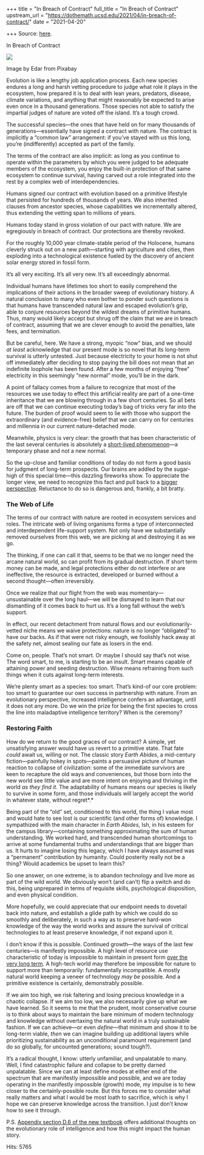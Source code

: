 +++
title = "In Breach of Contract"
full_title = "In Breach of Contract"
upstream_url = "https://dothemath.ucsd.edu/2021/04/in-breach-of-contract/"
date = "2021-04-20"

+++
Source: [here](https://dothemath.ucsd.edu/2021/04/in-breach-of-contract/).

In Breach of Contract

[![](https://dothemath.ucsd.edu/wp-content/uploads/2021/04/contract-300x225.jpg)](https://dothemath.ucsd.edu/wp-content/uploads/2021/04/contract.jpg)

Image by Edar from Pixabay

Evolution is like a lengthy job application process. Each new species endures a long and harsh vetting procedure to judge what role it plays in the ecosystem, how prepared it is to deal with lean years, predators, disease, climate variations, and anything that might reasonably be expected to arise even once in a thousand generations. Those species not able to satisfy the impartial judges of nature are voted off the island. It’s a tough crowd.

The successful species—the ones that have held on for many thousands of generations—essentially have signed a contract with nature. The contract is implicitly a “common law” arrangement: if you’ve stayed with us this long, you’re (indifferently) accepted as part of the family.

The terms of the contract are also implicit: as long as you continue to operate within the parameters by which you were judged to be adequate members of the ecosystem, you enjoy the built-in protection of that same ecosystem to continue survival, having carved out a role integrated into the rest by a complex web of interdependencies.

Humans signed our contract with evolution based on a primitive lifestyle that persisted for hundreds of thousands of years. We also inherited clauses from ancestor species, whose capabilities we incrementally altered, thus extending the vetting span to millions of years.

Humans today stand in gross violation of our pact with nature. We are egregiously in breach of contract. Our protections are thereby revoked.

For the roughly 10,000 year climate-stable period of the Holocene, humans cleverly struck out on a new path—starting with agriculture and cities, then exploding into a technological existence fueled by the discovery of ancient solar energy stored in fossil form.

It’s all very exciting. It’s all very new. It’s all exceedingly abnormal.

Individual humans have lifetimes too short to easily comprehend the implications of their actions in the broader sweep of evolutionary history. A natural conclusion to many who even bother to ponder such questions is that humans have transcended natural law and escaped evolution’s grip, able to conjure resources beyond the wildest dreams of primitive humans. Thus, many would likely accept but shrug off the claim that we are in breach of contract, assuming that we are clever enough to avoid the penalties, late fees, and termination.

But be careful, here. We have a strong, myopic “now” bias, and we should *at least* acknowledge that our present mode is so novel that its long-term survival is utterly untested. Just because electricity to your home is not shut off immediately after deciding to stop paying the bill does not mean that an indefinite loophole has been found. After a few months of enjoying “free” electricity in this seemingly “new normal” mode, you’ll be in the dark.

A point of fallacy comes from a failure to recognize that most of the resources we use today to effect this artificial reality are part of a one-time inheritance that we are blowing through in a few short centuries. So all bets are off that we can continue executing today’s bag of tricks very far into the future. The burden of proof would seem to lie with those who support the extraordinary (and evidence-free) belief that we can carry on for centuries and millennia in our current nature-detached mode.

Meanwhile, physics is very clear: the growth that has been characteristic of the last several centuries is absolutely a [short-lived phenomenon](https://dothemath.ucsd.edu/2011/07/galactic-scale-energy/)—a temporary phase and not a new normal.

So the up-close and familiar conditions of today do not form a good basis for judgment of long-term prospects. Our brains are addled by the sugar-high of this special time—this dazzling fireworks show. To appreciate the longer view, we need to recognize this fact and pull back to a [bigger perspective](https://dothemath.ucsd.edu/2021/04/ultimate-success/). Reluctance to do so is dangerous and, frankly, a bit bratty.

### The Web of Life

The terms of our contract with nature are rooted in ecosystem services and roles. The intricate web of living organisms forms a type of interconnected and interdependent life-support system. Not only have we substantially removed ourselves from this web, we are picking at and destroying it as we go.

The thinking, if one can call it that, seems to be that we no longer need the arcane natural world, so can profit from its gradual destruction. If short term money can be made, and legal protections either do not interfere or are ineffective, the resource is extracted, developed or burned without a second thought—often irreversibly.

Once we realize that our flight from the web was momentary—unsustainable over the long haul—we will be dismayed to learn that our dismantling of it comes back to hurt us. It’s a long fall without the web’s support.

In effect, our recent detachment from natural flows and our evolutionarily-vetted niche means we waive protections: nature is no longer “obligated” to have our backs. As if that were not risky enough, we foolishly hack away at the safety net, almost sealing our fate as losers in the end.

Come on, people. That’s not smart. Or maybe I should say that’s not wise. The word smart, to me, is starting to be an insult. Smart means capable of attaining power and seeding destruction. Wise means refraining from such things when it cuts against long-term interests.

We’re plenty smart as a species: too smart. That’s kind-of our core problem: too smart to guarantee our own success in partnership with nature. From an evolutionary perspective, increased intelligence confers an advantage, until it does not any more. Do we win the prize for being the first species to cross the line into maladaptive intelligence territory? When is the ceremony?

### Restoring Faith

How do we return to the good graces of our contract? A simple, yet unsatisfying answer would have us revert to a primitive state. That fate *could* await us, willing or not. The classic story *Earth Abides*, a mid-century fiction—painfully hokey in spots—paints a persuasive picture of human reaction to collapse of civilization: some of the immediate survivors are keen to recapture the old ways and conveniences, but those born into the new world see little value and are more intent on enjoying and thriving in the world *as they find it*. The adaptability of humans means our species is likely to survive in some form, and those individuals will largely accept the world in whatever state, without regret*.*

Being part of the “old” set, conditioned to this world, the thing I value most and would hate to see lost is our scientific (and other forms of) knowledge. I sympathized with the main character in *Earth Abides*, Ish, in his esteem for the campus library—containing something approximating the sum of human understanding. We worked hard, and transcended human shortcomings to arrive at some fundamental truths and understandings that are bigger than us. It hurts to imagine losing this legacy, which I have always assumed was a “permanent” contribution by humanity. Could posterity really not be a thing? Would academics be upset to learn this?

So one answer, on one extreme, is to abandon technology and live more as part of the wild world. We obviously won’t (and can’t) flip a switch and do this, being unprepared in terms of requisite skills, psychological disposition, and even physical condition.

More hopefully, we could appreciate that our endpoint needs to dovetail back into nature, and establish a glide path by which we could do so smoothly and deliberately, in such a way as to preserve hard-won knowledge of the way the world works and assure the survival of critical technologies to at least preserve knowledge, if not expand upon it.

I don’t know if this is possible. Continued growth—the ways of the last few centuries—is manifestly impossible. A high level of resource use characteristic of today is impossible to maintain in present form [over the very long term](https://dothemath.ucsd.edu/2021/04/ultimate-success/). A high-tech world may therefore be impossible for nature to support more than temporarily: fundamentally incompatible. A mostly natural world keeping a veneer of technology *may be* possible. And a primitive existence is certainly, demonstrably possible.

If we aim too high, we risk faltering and losing precious knowledge in a chaotic collapse. If we aim too low, we also necessarily give up what we have learned. So it seems to me that the prudent, most conservative course is to think about ways to maintain the bare minimum of modern technology and knowledge without overtaxing the natural world in a truly sustainable fashion. If we can achieve—or even *define*—that minimum and show it to be long-term viable, *then* we can imagine building up additional layers while prioritizing sustainability as an unconditional paramount requirement (and do so globally, for uncounted generations; sound tough?).

It’s a radical thought, I know: utterly unfamiliar, and unpalatable to many. Well, I find catastrophic failure and collapse to be pretty darned unpalatable. Since we can at least define modes at either end of the spectrum that are manifestly impossible and possible, and we are today operating in the manifestly impossible (growth) mode, my impulse is to hew closer to the certainly-possible route. But this forces me to consider what really matters and what I would be most loath to sacrifice, which is why I hope we can preserve knowledge across the transition. I just don’t know how to see it through.

P.S. [Appendix section D.6 of the new textbook](https://escholarship.org/uc/item/9js5291m#page=427) offers additional thoughts on the evolutionary role of intelligence and how this might impact the human story.

Hits: 5765

[](https://www.addtoany.com/add_to/facebook?linkurl=https%3A%2F%2Fdothemath.ucsd.edu%2F2021%2F04%2Fin-breach-of-contract%2F&linkname=In%20Breach%20of%20Contract "Facebook")[](https://www.addtoany.com/add_to/twitter?linkurl=https%3A%2F%2Fdothemath.ucsd.edu%2F2021%2F04%2Fin-breach-of-contract%2F&linkname=In%20Breach%20of%20Contract "Twitter")[](https://www.addtoany.com/add_to/email?linkurl=https%3A%2F%2Fdothemath.ucsd.edu%2F2021%2F04%2Fin-breach-of-contract%2F&linkname=In%20Breach%20of%20Contract "Email")[](https://www.addtoany.com/share)
